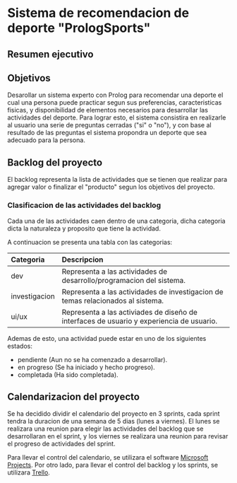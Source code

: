 # Sistema de recomendacion de deporte "PrologSports"

## Resumen ejecutivo

## Objetivos

Desarollar un sistema experto con Prolog para recomendar una deporte el cual una
persona puede practicar segun sus preferencias, caracteristicas fisicas, y disponibilidad
de elementos necesarios para desarrollar las actividades del deporte. Para
lograr esto, el sistema consistira en realizarle al usuario una serie de
preguntas cerradas ("si" o "no"), y con base al resultado de las preguntas
el sistema propondra un deporte que sea adecuado para la persona.

## Backlog del proyecto

El backlog representa la lista de actividades que se tienen que realizar
para agregar valor o finalizar el "producto" segun los objetivos del proyecto.

### Clasificacion de las actividades del backlog

Cada una de las actividades caen dentro de una categoria, dicha
categoria dicta la naturaleza y proposito que tiene la actividad.

A continuacion se presenta una tabla con las categorias:

| Categoria | Descripcion |
| :-- | :-- | 
| dev | Representa a las actividades de desarrollo/programacion del sistema. |
| investigacion | Representa a las actividades de investigacion de temas relacionados al sistema. |
| ui/ux | Representa a las activiades de diseño de interfaces de usuario y experiencia de usuario. |

Ademas de esto, una actividad puede estar en uno de los siguientes estados:

- pendiente (Aun no se ha comenzado a desarrollar).
- en progreso (Se ha iniciado y hecho progreso).
- completada (Ha sido completada).

## Calendarizacion del proyecto

Se ha decidido dividir el calendario del proyecto en 3 sprints, cada sprint tendra
la duracion de una semana de 5 dias (lunes a viernes). El lunes se realizara una
reunion para elegir las actividades del backlog que se desarrollaran en el sprint,
y los viernes se realizara una reunion para revisar el progreso de actividades del sprint.

Para llevar el control del calendario, se utilizara el software [Microsoft Projects](https://en.wikipedia.org/wiki/Microsoft_Project).
Por otro lado, para llevar el control del backlog y los sprints, se utilizara [Trello](https://en.wikipedia.org/wiki/Trello).

